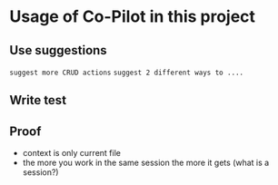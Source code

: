# Usage of Co-Pilot in this project


## Use suggestions
`suggest more CRUD actions`
`suggest 2 different ways to ....`

## Write test


## Proof
 - context is only current file
 - the more you work in the same session the more it gets (what is a session?)
